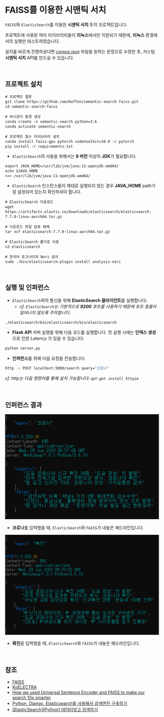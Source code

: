 # FAISS를 이용한 시맨틱 서치

`FAISS`와 `ElasticSearch`를 이용한 **시맨틱 서치** 토이 프로젝트입니다.

프로젝트에 사용된 여러 라이브러리들이 **리눅스**에서만 지원되기 때문에, **리눅스** 환경에서의 실행만 테스트하였습니다.

설치를 바르게 진행하셨다면 [_corpus.json_](corpus.json) 파일을 원하는 문장으로 수정한 후, 커스텀 **시맨틱 서치** API를 만드실 수 있습니다.

<br/>

## 프로젝트 설치

```
# 프로젝트 클론
git clone https://github.com/Huffon/semantic-search-faiss.git
cd semantic-search-faiss

# 아나콘다 환경 생성
conda create -n semantic-search python=3.6
conda activate semantic-search

# 프로젝트 필수 라이브러리 설치
conda install faiss-gpu pytorch cudatoolkit=10.0 -c pytorch
pip install -r requirements.txt
```

- `ElasticSearch`의 사용을 위해서는 **8 버전** 이상의 **JDK**가 필요합니다.

```
export JAVA_HOME=/usr/lib/jvm/java-11-openjdk-amd64/
echo $JAVA_HOME
>>> /usr/lib/jvm/java-11-openjdk-amd64/
```

- `ElasticSearch` 인스턴스들이 제대로 실행되지 않는 경우 **JAVA_HOME** path가 잘 설정되어 있는지 확인하셔야 합니다.

```
# ElasticSearch 다운로드
wget https://artifacts.elastic.co/downloads/elasticsearch/elasticsearch-7.7.0-linux-aarch64.tar.gz

# 다운로드 파일 압축 해제
tar xvf elasticsearch-7.7.0-linux-aarch64.tar.gz

# ElasticSearch 폴더로 이동
cd elasticsearch

# 한국어 토크나이저 Nori 설치
sudo ./bin/elasticsearch-plugin install analysis-nori
```

<br/>

## 실행 및 인퍼런스

- `ElasticSearch`와의 통신을 위해 **ElasticSearch 클라이언트**를 실행합니다:
	- _cf. `ElasticSearch`는 기본적으로 **9200** 포트를 사용하기 때문에 포트 충돌이 일어나지 않도록 주의합니다._

```bash
./elasticsearch/bin/elasticsearch/bin/elasticsearch
```

- **Flask API** 서버 실행을 위해 다음 코드를 실행합니다. 첫 실행 시에는 **인덱스 생성**으로 인한 _Latency_ 가 있을 수 있습니다:

```bash
python server.py
```

- **인퍼런스**를 위해 다음 요청을 전송합니다:

```bash
http -v POST localhost:5000/search query="코로나"
```

_cf. http는 다음 명령어를 통해 설치 가능합니다: `apt-get install httpie`_

<br/>

## 인퍼런스 결과

![](/img/result_a.png)

- **코로나**를 입력했을 때, `ElasticSearch`와 `FAISS`가 내놓은 헤드라인입니다.

![](/img/result_b.png)

- **확진**을 입력했을 때, `ElasticSearch`와 `FAISS`가 내놓은 헤드라인입니다.

<br/>

## 참조
- [FAISS](https://github.com/facebookresearch/faiss)
- [KoELECTRA](https://github.com/monologg/KoELECTRA)
- [How we used Universal Sentence Encoder and FAISS to make our search 10x smarter](https://blog.onebar.io/building-a-semantic-search-engine-using-open-source-components-e15af5ed7885)
- [Python, Django, Elasticsearch를 사용해서 검색엔진 구축하기](https://blog.nerdfactory.ai/2019/04/29/django-elasticsearch-restframework.html)
- [[ElasticSearch][Python] 데이터넣고 검색하기](http://blog.naver.com/PostView.nhn?blogId=wideeyed&logNo=221494109911)
